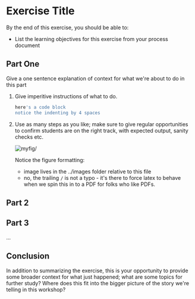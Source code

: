# Exercise Title

By the end of this exercise, you should be able to:

 - List the learning objectives for this exercise from your process document

## Part One

Give a one sentence explanation of context for what we're about to do in this part

1.  Give imperitive instructions of what to do.

    ```bash
    here's a code block
    notice the indenting by 4 spaces
    ```

2.  Use as many steps as you like; make sure to give regular opportunities to confirm students are on the right track, with expected output, sanity checks etc.

    ![myfig](../images/fig.png)/

    Notice the figure formatting:
    - image lives in the ../images folder relative to this file
    - no, the trailing `/` is not a typo - it's there to force latex to behave when we spin this in to a PDF for folks who like PDFs.

## Part 2

## Part 3

...

## Conclusion

In addition to summarizing the exercise, this is your opportunity to provide some broader context for what just happened; what are some topics for further study? Where does this fit into the bigger picture of the story we're telling in this workshop?
